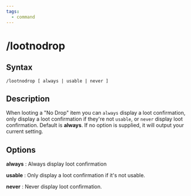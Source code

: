 ```yaml
---
tags:
  - command
---
```


# /lootnodrop

## Syntax

<!--cmd-syntax-start-->
```eqcommand
/lootnodrop [ always | usable | never ]
```
<!--cmd-syntax-end-->

## Description

<!--cmd-desc-start-->
When looting a "No Drop" item you can `always` display a loot confirmation, only display a loot confirmation if they're not `usable`, or `never` display loot confirmation. Default is **always**. If no option is supplied, it will output your current setting.
<!--cmd-desc-end-->

## Options

**always**
:   Always display loot confirmation

**usable**
:   Only display a loot confirmation if it's not usable.

**never**
:   Never display loot confirmation.
